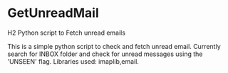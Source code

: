 GetUnreadMail
=============

H2 Python script to Fetch unread emails 

This is a simple python script to check and fetch unread email. 
Currently search for INBOX folder and check for unread messages using the 'UNSEEN' flag.
Libraries used: imaplib,email.
